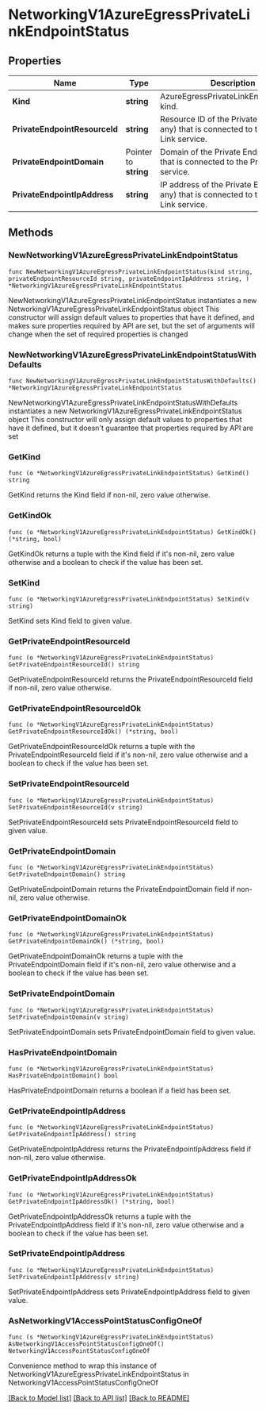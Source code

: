 # NetworkingV1AzureEgressPrivateLinkEndpointStatus

## Properties

Name | Type | Description | Notes
------------ | ------------- | ------------- | -------------
**Kind** | **string** | AzureEgressPrivateLinkEndpointStatus kind. | 
**PrivateEndpointResourceId** | **string** | Resource ID of the Private Endpoint (if any) that is connected to the Private Link service. | [readonly] 
**PrivateEndpointDomain** | Pointer to **string** | Domain of the Private Endpoint (if any) that is connected to the Private Link service. | [optional] [readonly] 
**PrivateEndpointIpAddress** | **string** | IP address of the Private Endpoint (if any) that is connected to the Private Link service. | [readonly] 

## Methods

### NewNetworkingV1AzureEgressPrivateLinkEndpointStatus

`func NewNetworkingV1AzureEgressPrivateLinkEndpointStatus(kind string, privateEndpointResourceId string, privateEndpointIpAddress string, ) *NetworkingV1AzureEgressPrivateLinkEndpointStatus`

NewNetworkingV1AzureEgressPrivateLinkEndpointStatus instantiates a new NetworkingV1AzureEgressPrivateLinkEndpointStatus object
This constructor will assign default values to properties that have it defined,
and makes sure properties required by API are set, but the set of arguments
will change when the set of required properties is changed

### NewNetworkingV1AzureEgressPrivateLinkEndpointStatusWithDefaults

`func NewNetworkingV1AzureEgressPrivateLinkEndpointStatusWithDefaults() *NetworkingV1AzureEgressPrivateLinkEndpointStatus`

NewNetworkingV1AzureEgressPrivateLinkEndpointStatusWithDefaults instantiates a new NetworkingV1AzureEgressPrivateLinkEndpointStatus object
This constructor will only assign default values to properties that have it defined,
but it doesn't guarantee that properties required by API are set

### GetKind

`func (o *NetworkingV1AzureEgressPrivateLinkEndpointStatus) GetKind() string`

GetKind returns the Kind field if non-nil, zero value otherwise.

### GetKindOk

`func (o *NetworkingV1AzureEgressPrivateLinkEndpointStatus) GetKindOk() (*string, bool)`

GetKindOk returns a tuple with the Kind field if it's non-nil, zero value otherwise
and a boolean to check if the value has been set.

### SetKind

`func (o *NetworkingV1AzureEgressPrivateLinkEndpointStatus) SetKind(v string)`

SetKind sets Kind field to given value.


### GetPrivateEndpointResourceId

`func (o *NetworkingV1AzureEgressPrivateLinkEndpointStatus) GetPrivateEndpointResourceId() string`

GetPrivateEndpointResourceId returns the PrivateEndpointResourceId field if non-nil, zero value otherwise.

### GetPrivateEndpointResourceIdOk

`func (o *NetworkingV1AzureEgressPrivateLinkEndpointStatus) GetPrivateEndpointResourceIdOk() (*string, bool)`

GetPrivateEndpointResourceIdOk returns a tuple with the PrivateEndpointResourceId field if it's non-nil, zero value otherwise
and a boolean to check if the value has been set.

### SetPrivateEndpointResourceId

`func (o *NetworkingV1AzureEgressPrivateLinkEndpointStatus) SetPrivateEndpointResourceId(v string)`

SetPrivateEndpointResourceId sets PrivateEndpointResourceId field to given value.


### GetPrivateEndpointDomain

`func (o *NetworkingV1AzureEgressPrivateLinkEndpointStatus) GetPrivateEndpointDomain() string`

GetPrivateEndpointDomain returns the PrivateEndpointDomain field if non-nil, zero value otherwise.

### GetPrivateEndpointDomainOk

`func (o *NetworkingV1AzureEgressPrivateLinkEndpointStatus) GetPrivateEndpointDomainOk() (*string, bool)`

GetPrivateEndpointDomainOk returns a tuple with the PrivateEndpointDomain field if it's non-nil, zero value otherwise
and a boolean to check if the value has been set.

### SetPrivateEndpointDomain

`func (o *NetworkingV1AzureEgressPrivateLinkEndpointStatus) SetPrivateEndpointDomain(v string)`

SetPrivateEndpointDomain sets PrivateEndpointDomain field to given value.

### HasPrivateEndpointDomain

`func (o *NetworkingV1AzureEgressPrivateLinkEndpointStatus) HasPrivateEndpointDomain() bool`

HasPrivateEndpointDomain returns a boolean if a field has been set.

### GetPrivateEndpointIpAddress

`func (o *NetworkingV1AzureEgressPrivateLinkEndpointStatus) GetPrivateEndpointIpAddress() string`

GetPrivateEndpointIpAddress returns the PrivateEndpointIpAddress field if non-nil, zero value otherwise.

### GetPrivateEndpointIpAddressOk

`func (o *NetworkingV1AzureEgressPrivateLinkEndpointStatus) GetPrivateEndpointIpAddressOk() (*string, bool)`

GetPrivateEndpointIpAddressOk returns a tuple with the PrivateEndpointIpAddress field if it's non-nil, zero value otherwise
and a boolean to check if the value has been set.

### SetPrivateEndpointIpAddress

`func (o *NetworkingV1AzureEgressPrivateLinkEndpointStatus) SetPrivateEndpointIpAddress(v string)`

SetPrivateEndpointIpAddress sets PrivateEndpointIpAddress field to given value.



### AsNetworkingV1AccessPointStatusConfigOneOf

`func (s *NetworkingV1AzureEgressPrivateLinkEndpointStatus) AsNetworkingV1AccessPointStatusConfigOneOf() NetworkingV1AccessPointStatusConfigOneOf`

Convenience method to wrap this instance of NetworkingV1AzureEgressPrivateLinkEndpointStatus in NetworkingV1AccessPointStatusConfigOneOf

[[Back to Model list]](../README.md#documentation-for-models) [[Back to API list]](../README.md#documentation-for-api-endpoints) [[Back to README]](../README.md)



